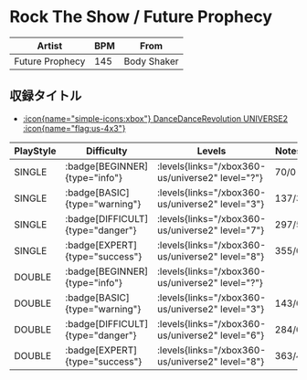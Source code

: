 # Rock The Show / Future Prophecy

|Artist|BPM|From|
|------|---|----|
|Future Prophecy|145|Body Shaker|

## 収録タイトル

- [:icon{name="simple-icons:xbox"} DanceDanceRevolution UNIVERSE2 :icon{name="flag:us-4x3"}](/xbox360-us/universe2)

|PlayStyle|Difficulty|Levels|Notes|Movie|
|---------|----------|------|-----|-----|
|SINGLE| :badge[BEGINNER]{type="info"}| :levels{links="/xbox360-us/universe2" level="?"}|70/0||
|SINGLE| :badge[BASIC]{type="warning"}| :levels{links="/xbox360-us/universe2" level="3"}|137/3||
|SINGLE| :badge[DIFFICULT]{type="danger"}| :levels{links="/xbox360-us/universe2" level="7"}|297/5||
|SINGLE| :badge[EXPERT]{type="success"}| :levels{links="/xbox360-us/universe2" level="8"}|355/0||
|DOUBLE| :badge[BEGINNER]{type="info"}| :levels{links="/xbox360-us/universe2" level="?"}|||
|DOUBLE| :badge[BASIC]{type="warning"}| :levels{links="/xbox360-us/universe2" level="3"}|143/0||
|DOUBLE| :badge[DIFFICULT]{type="danger"}| :levels{links="/xbox360-us/universe2" level="6"}|284/0||
|DOUBLE| :badge[EXPERT]{type="success"}| :levels{links="/xbox360-us/universe2" level="8"}|363/4||
